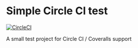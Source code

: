 # Simple Circle CI test
[![CircleCI](https://circleci.com/gh/SparxsDigital/circle-test.svg?style=svg&circle-token=2278623e05efe56756744af37eb40dcb3f263634)](https://circleci.com/gh/SparxsDigital/circle-test)

A small test project for Circle CI / Coveralls support